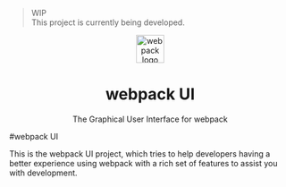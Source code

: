 > WIP <br>
This project is currently being developed.

<p align="center">
  <img alt="webpack logo" src="https://raw.githubusercontent.com/webpack/media/master/logo/icon-square-big.png" width="50px" />
</p>
<div align="center">
<h1>webpack UI</h1>
The Graphical User Interface for webpack<br>
</div>

#webpack UI

This is the webpack UI project, which tries to help developers having a better experience using webpack with a rich set of features to assist you with development.

